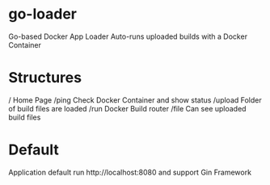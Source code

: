 # go-loader
Go-based Docker App Loader
Auto-runs uploaded builds with a Docker Container

# Structures
/ Home Page
/ping Check Docker Container and show status
/upload Folder of build files are loaded
/run Docker Build router
/file Can see uploaded build files

# Default
Application default run http://localhost:8080 and support Gin Framework
